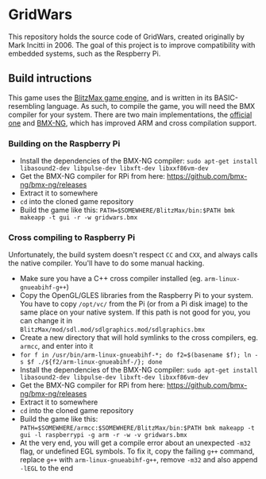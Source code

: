 # GridWars

This repository holds the source code of GridWars, created originally by Mark Incitti in 2006. The goal of this project is to improve compatibility with embedded systems, such as the Respberry Pi.

## Build intructions

This game uses the [BlitzMax game engine](http://www.blitzbasic.com/Products/blitzmax.php), and is written in its BASIC-resembling language. As such, to compile the game, you will need the BMX compiler for your system. There are two main implementations, the [official one](https://github.com/blitz-research/blitzmax) and [BMX-NG](http://www.bmx-ng.com/main/), which has improved ARM and cross compilation support.

### Building on the Raspberry Pi

- Install the dependencies of the BMX-NG compiler: `sudo apt-get install libasound2-dev libpulse-dev libxft-dev libxxf86vm-dev`
- Get the BMX-NG compiler for RPi from here: https://github.com/bmx-ng/bmx-ng/releases
- Extract it to somewhere
- `cd` into the cloned game repository
- Build the game like this: `PATH=$SOMEWHERE/BlitzMax/bin:$PATH bmk makeapp -t gui -r -w gridwars.bmx`

### Cross compiling to Raspberry Pi

Unfortunately, the build system doesn't respect `CC` and `CXX`, and always calls the native compiler. You'll have to do some manual hacking.

- Make sure you have a C++ cross compiler installed (eg. `arm-linux-gnueabihf-g++`)
- Copy the OpenGL/GLES libraries from the Raspberry Pi to your system. You have to copy `/opt/vc/` from the Pi (or from a Pi disk image) to the same place on your native system. If this path is not good for you, you can change it in `BlitzMax/mod/sdl.mod/sdlgraphics.mod/sdlgraphics.bmx`
- Create a new directory that will hold symlinks to the cross compilers, eg. `armcc`, and enter into it
- `for f in /usr/bin/arm-linux-gnueabihf-*; do f2=$(basename $f); ln -s $f ./${f2/arm-linux-gnueabihf-/}; done`
- Install the dependencies of the BMX-NG compiler: `sudo apt-get install libasound2-dev libpulse-dev libxft-dev libxxf86vm-dev`
- Get the BMX-NG compiler for RPi from here: https://github.com/bmx-ng/bmx-ng/releases
- Extract it to somewhere
- `cd` into the cloned game repository
- Build the game like this: `PATH=$SOMEWHERE/armcc:$SOMEWHERE/BlitzMax/bin:$PATH bmk makeapp -t gui -l raspberrypi -g arm -r -w -v gridwars.bmx`
- At the very end, you will get a compile error about an unexpected `-m32` flag, or undefined EGL symbols. To fix it, copy the failing `g++` command, replace `g++` with `arm-linux-gnueabihf-g++`, remove `-m32` and also append `-lEGL` to the end
